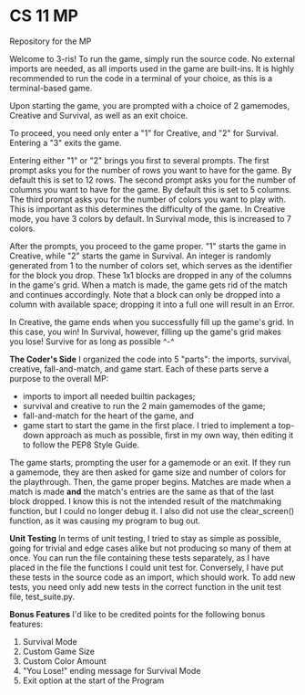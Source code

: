 # CS 11 MP
 Repository for the MP

Welcome to 3-ris!
To run the game, simply run the source code. No external imports are needed, as all imports used in the game are built-ins.
It is highly recommended to run the code in a terminal of your choice, as this is a terminal-based game.

Upon starting the game, you are prompted with a choice of 2 gamemodes, Creative and Survival, as well as an exit choice.

To proceed, you need only enter a "1" for Creative, and "2" for Survival. Entering a "3" exits the game.

Entering either "1" or "2" brings you first to several prompts.
The first prompt asks you for the number of rows you want to have for the game. By default this is set to 12 rows.
The second prompt asks you for the number of columns you want to have for the game. By default this is set to 5 columns.
The third prompt asks you for the number of colors you want to play with. This is important as this determines the difficulty of the game.
In Creative mode, you have 3 colors by default. In Survival mode, this is increased to 7 colors.

After the prompts, you proceed to the game proper. "1" starts the game in Creative, while "2" starts the game in Survival.
An integer is randomly generated from 1 to the number of colors set, which serves as the identifier for the block you drop.
These 1x1 blocks are dropped in any of the columns in the game's grid.
When a match is made, the game gets rid of the match and continues accordingly.
Note that a block can only be dropped into a column with available space; dropping it into a full one will result in an Error.

In Creative, the game ends when you successfully fill up the game's grid. In this case, you win!
In Survival, however, filling up the game's grid makes you lose! Survive for as long as possible ^-^

**The Coder's Side**
I organized the code into 5 "parts": the imports, survival, creative, fall-and-match, and game start.
Each of these parts serve a purpose to the overall MP:
- imports to import all needed builtin packages;
- survival and creative to run the 2 main gamemodes of the game;
- fall-and-match for the heart of the game, and
- game start to start the game in the first place.
I tried to implement a top-down approach as much as possible, first in my own way, then editing it to follow the PEP8 Style Guide.

The game starts, prompting the user for a gamemode or an exit. If they run a gamemode, they are then asked for game size and number of colors for the playthrough.
Then, the game proper begins. Matches are made when a match is made **and** the match's entries are the same as that of the last block dropped.
I know this is not the intended result of the matchmaking function, but I could no longer debug it.
I also did not use the clear_screen() function, as it was causing my program to bug out.

**Unit Testing**
In terms of unit testing, I tried to stay as simple as possible, going for trivial and edge cases alike but not producing so many of them at once.
You can run the file containing these tests separately, as I have placed in the file the functions I could unit test for.
Conversely, I have put these tests in the source code as an import, which should work.
To add new tests, you need only add new tests in the correct function in the unit test file, test_suite.py.

**Bonus Features**
I'd like to be credited points for the following bonus features:
1. Survival Mode
2. Custom Game Size
3. Custom Color Amount
4. "You Lose!" ending message for Survival Mode
5. Exit option at the start of the Program
